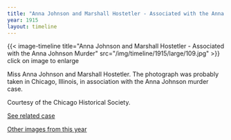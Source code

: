 ```yaml
---
title: "Anna Johnson and Marshall Hostetler - Associated with the Anna Johnson Murder"
year: 1915
layout: timeline
---
```


{{< image-timeline title="Anna Johnson and Marshall Hostetler - Associated with the Anna Johnson Murder" src="/img/timeline/1915/large/109.jpg" >}}
click on image to enlarge

Miss Anna Johnson and Marshall Hostetler. The photograph was probably taken in Chicago, Illinois, in association with the Anna Johnson murder case. 

Courtesy of the Chicago Historical Society. 

[See related case](/database/3915/)  

[Other images from this year](/historical/timeline/1915)